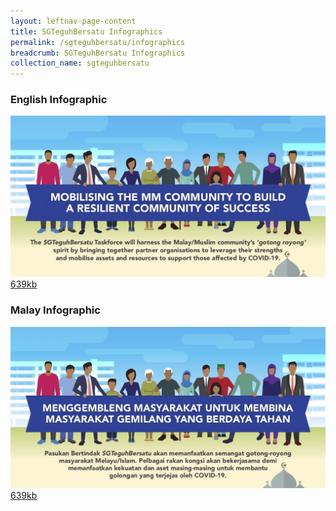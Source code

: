 ```yaml
---
layout: leftnav-page-content
title: SGTeguhBersatu Infographics
permalink: /sgteguhbersatu/infographics
breadcrumb: SGTeguhBersatu Infographics
collection_name: sgteguhbersatu
---
```


### **English Infographic**

<a href="/images/PDF/sgteguhbersatu_infographic_eng_639kb.pdf" class="project-link no-pdf-icon" target="_blank">
  <img src="/images/sgteguhbersatu_infographic_eng_thumb.jpg" alt="M3 Infographic in English">639kb
</a>

### **Malay Infographic**

<a href="/images/PDF/sgteguhbersatu_infographic_mal_639kb.pdf" class="project-link no-pdf-icon" target="_blank">
  <img src="/images/sgteguhbersatu_infographic_mal.jpg" alt="M3 Infographic in English">639kb
</a>
